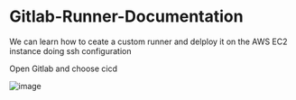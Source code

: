 # Gitlab-Runner-Documentation
We can learn how to ceate a custom runner and delploy it on the AWS EC2 instance doing ssh configuration

Open Gitlab and choose cicd

![image](https://github.com/kushalShuklaaa/Gitlab-Runner-Documentation/assets/96085546/22f47d61-a646-4e12-a881-ed6d1aaf0944)

